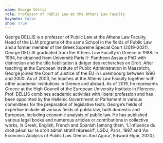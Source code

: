 ```yaml
---
name: George Dellis
role: Professor of Public Law at the Athens Law Faculty
keynote: false
show: true
---
```


George DELLIS is a professor of Public Law at the Athens Law Faculty, Head of the LLM programs of the same School in the fields of Public Law and a former member of the Greek Supreme Special Court (2019-2021).
George DELLIS graduated from the Athens Law Faculty in Greece in 1988. In 1994, he obtained from Université Paris II- Pantheon Assas a PhD with distinction and the title habilitation à diriger des recherches en Droit. After teaching at the European Institute of Public Administration in Maastricht, George joined the Court of Justice of the EU in Luxembourg between 1996 and 2000. As of 2003, he teaches at the Athens Law Faculty together with other academic institutions in Greece and abroad. As of 2019, he represents Greece at the High Council of the European University Institute in Florence.
Prof. DELLIS combines academic activities with liberal profession and has been appointed by the Hellenic Government or Parliament in various committees for the preparation of legislative texts. George’s fields of expertise include all various fields of public law, both domestic and European, including economic analysis of public law. He has published various legal books and numerous articles or contributions in collective works, in Greek, English, French and Spanish [among them, ‘L’influence du droit pénal sur le droit administratif répressif’, LGDJ, Paris, 1997 and ‘An Economic Analysis of Public Law. Demos And Agora’, Edward Elgar, 2020].